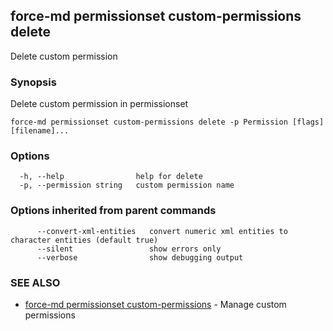 ## force-md permissionset custom-permissions delete

Delete custom permission

### Synopsis

Delete custom permission in permissionset

```
force-md permissionset custom-permissions delete -p Permission [flags] [filename]...
```

### Options

```
  -h, --help                help for delete
  -p, --permission string   custom permission name
```

### Options inherited from parent commands

```
      --convert-xml-entities   convert numeric xml entities to character entities (default true)
      --silent                 show errors only
      --verbose                show debugging output
```

### SEE ALSO

* [force-md permissionset custom-permissions](force-md_permissionset_custom-permissions.md)	 - Manage custom permissions

